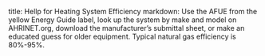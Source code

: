 title: Hellp for Heating System Efficiency
markdown: Use the AFUE from the yellow Energy Guide label, look up the system by make and model on AHRINET.org, download the manufacturer’s submittal sheet, or make an educated guess for older equipment.  Typical natural gas efficiency is 80%-95%.